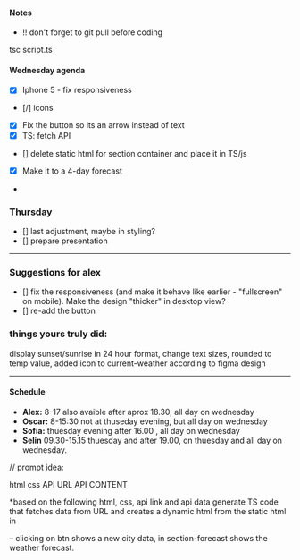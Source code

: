 #### Notes
- !! don't forget to git pull before coding

tsc script.ts

#### Wednesday agenda
- [x] Iphone 5 - fix responsiveness 
- [/] icons
- [x] Fix the button so its an arrow instead of text
- [x] TS: fetch API
- [] delete static html for section container and place it in TS/js
- [x] Make it to a 4-day forecast
- 

### Thursday 
- [] last adjustment, maybe in styling? 
- [] prepare presentation

-------------------------------------------

### Suggestions for alex
- [] fix the responsiveness (and make it behave like earlier - "fullscreen" on mobile). Make the design "thicker" in desktop view?
- [] re-add the button

### things yours truly did:
display sunset/sunrise in 24 hour  format, change text sizes, rounded to temp value, added icon to current-weather according to figma design

-------------------------------------------

#### Schedule 

- **Alex:** 8-17 also avaible after aprox 18.30, all day on wednesday
- **Oscar:** 8-15:30 not at thuseday evening, but all day on wednesday
- **Sofia:** thuesday evening after 16.00 , all day on wednesday
- **Selin**  09.30-15.15 thuesday and after 19.00, on thuesday and all day on wednesday.






// prompt idea:

html 
css
API URL 
API CONTENT

*based on the following html, css, api link and api data generate TS code that fetches data from URL and creates a dynamic html from the static html in <section class="container"> – clicking on btn shows a new city data, in section-forecast shows the weather forecast.
